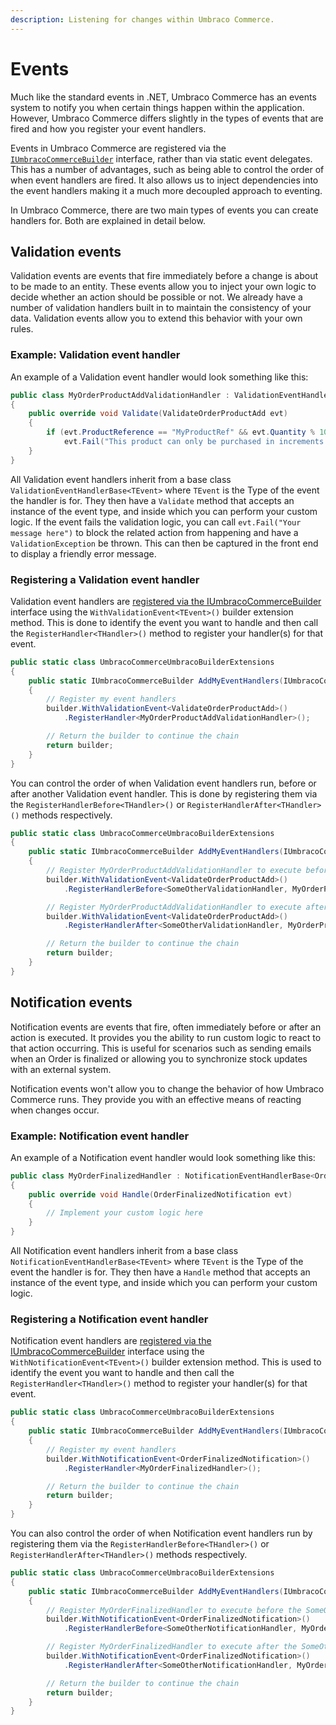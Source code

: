 ```yaml
---
description: Listening for changes within Umbraco Commerce.
---
```


# Events

Much like the standard events in .NET, Umbraco Commerce has an events system to notify you when certain things happen within the application. However, Umbraco Commerce differs slightly in the types of events that are fired and how you register your event handlers.

Events in Umbraco Commerce are registered via the [`IUmbracoCommerceBuilder`](vendr-builder.md) interface, rather than via static event delegates. This has a number of advantages, such as being able to control the order of when event handlers are fired. It also allows us to inject dependencies into the event handlers making it a much more decoupled approach to eventing.

In Umbraco Commerce, there are two main types of events you can create handlers for. Both are explained in detail below.

## Validation events

Validation events are events that fire immediately before a change is about to be made to an entity. These events allow you to inject your own logic to decide whether an action should be possible or not. We already have a number of validation handlers built in to maintain the consistency of your data. Validation events allow you to extend this behavior with your own rules.

### Example: Validation event handler

An example of a Validation event handler would look something like this:

```csharp
public class MyOrderProductAddValidationHandler : ValidationEventHandlerBase<ValidateOrderProductAdd>
{
    public override void Validate(ValidateOrderProductAdd evt)
    {
        if (evt.ProductReference == "MyProductRef" && evt.Quantity % 10 != 0)
            evt.Fail("This product can only be purchased in increments of 10");
    }
}

```

All Validation event handlers inherit from a base class `ValidationEventHandlerBase<TEvent>` where `TEvent` is the Type of the event the handler is for. They then have a `Validate` method that accepts an instance of the event type, and inside which you can perform your custom logic. If the event fails the validation logic, you can call `evt.Fail("Your message here")` to block the related action from happening and have a `ValidationException` be thrown. This can then be captured in the front end to display a friendly error message.

### Registering a Validation event handler

Validation event handlers are [registered via the IUmbracoCommerceBuilder](vendr-builder.md) interface using the `WithValidationEvent<TEvent>()` builder extension method. This is done to identify the event you want to handle and then call the `RegisterHandler<THandler>()` method to register your handler(s) for that event.

```csharp
public static class UmbracoCommerceUmbracoBuilderExtensions
{
    public static IUmbracoCommerceBuilder AddMyEventHandlers(IUmbracoCommerceBuilder builder)
    {
        // Register my event handlers
        builder.WithValidationEvent<ValidateOrderProductAdd>()
            .RegisterHandler<MyOrderProductAddValidationHandler>();

        // Return the builder to continue the chain
        return builder;
    }
}
```

You can control the order of when Validation event handlers run, before or after another Validation event handler. This is done by registering them via the `RegisterHandlerBefore<THandler>()` or `RegisterHandlerAfter<THandler>()` methods respectively.

```csharp
public static class UmbracoCommerceUmbracoBuilderExtensions
{
    public static IUmbracoCommerceBuilder AddMyEventHandlers(IUmbracoCommerceBuilder builder)
    {
        // Register MyOrderProductAddValidationHandler to execute before the SomeOtherValidationHandler handler
        builder.WithValidationEvent<ValidateOrderProductAdd>()
            .RegisterHandlerBefore<SomeOtherValidationHandler, MyOrderProductAddValidationHandler>();

        // Register MyOrderProductAddValidationHandler to execute after the SomeOtherValidationHandler handler
        builder.WithValidationEvent<ValidateOrderProductAdd>()
            .RegisterHandlerAfter<SomeOtherValidationHandler, MyOrderProductAddValidationHandler>();

        // Return the builder to continue the chain
        return builder;
    }
}
```

## Notification events

Notification events are events that fire, often immediately before or after an action is executed. It provides you the ability to run custom logic to react to that action occurring. This is useful for scenarios such as sending emails when an Order is finalized or allowing you to synchronize stock updates with an external system.

Notification events won't allow you to change the behavior of how Umbraco Commerce runs. They provide you with an effective means of reacting when changes occur.

### Example: Notification event handler

An example of a Notification event handler would look something like this:

```csharp
public class MyOrderFinalizedHandler : NotificationEventHandlerBase<OrderFinalizedNotification>
{
    public override void Handle(OrderFinalizedNotification evt)
    {
        // Implement your custom logic here
    }
}

```

All Notification event handlers inherit from a base class `NotificationEventHandlerBase<TEvent>` where `TEvent` is the Type of the event the handler is for. They then have a `Handle` method that accepts an instance of the event type, and inside which you can perform your custom logic.

### Registering a Notification event handler

Notification event handlers are [registered via the IUmbracoCommerceBuilder](vendr-builder.md) interface using the `WithNotificationEvent<TEvent>()` builder extension method. This is used to identify the event you want to handle and then call the `RegisterHandler<THandler>()` method to register your handler(s) for that event.

```csharp
public static class UmbracoCommerceUmbracoBuilderExtensions
{
    public static IUmbracoCommerceBuilder AddMyEventHandlers(IUmbracoCommerceBuilder builder)
    {
        // Register my event handlers
        builder.WithNotificationEvent<OrderFinalizedNotification>()
            .RegisterHandler<MyOrderFinalizedHandler>();

        // Return the builder to continue the chain
        return builder;
    }
}
```

You can also control the order of when Notification event handlers run by registering them via the `RegisterHandlerBefore<THandler>()` or `RegisterHandlerAfter<THandler>()` methods respectively.

```csharp
public static class UmbracoCommerceUmbracoBuilderExtensions
{
    public static IUmbracoCommerceBuilder AddMyEventHandlers(IUmbracoCommerceBuilder builder)
    {
        // Register MyOrderFinalizedHandler to execute before the SomeOtherNotificationHandler handler
        builder.WithNotificationEvent<OrderFinalizedNotification>()
            .RegisterHandlerBefore<SomeOtherNotificationHandler, MyOrderFinalizedHandler>();

        // Register MyOrderFinalizedHandler to execute after the SomeOtherNotificationHandler handler
        builder.WithNotificationEvent<OrderFinalizedNotification>()
            .RegisterHandlerAfter<SomeOtherNotificationHandler, MyOrderFinalizedHandler>();

        // Return the builder to continue the chain
        return builder;
    }
}
```

